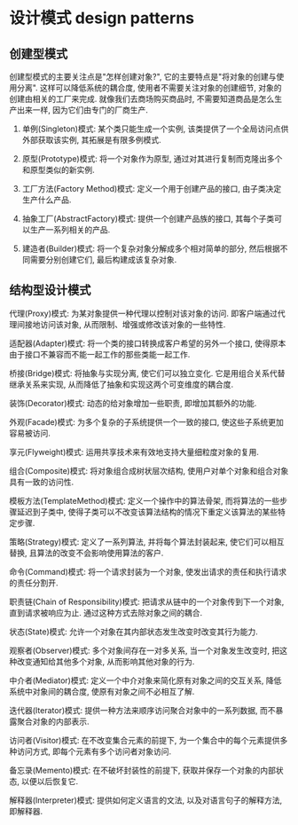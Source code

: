 <!--
Created: Tue Apr 07 2020 10:14:32 GMT+0800 (China Standard Time)
Modified: Wed Apr 22 2020 16:56:47 GMT+0800 (China Standard Time)
-->

# 设计模式 design patterns

## 创建型模式

创建型模式的主要关注点是"怎样创建对象?", 它的主要特点是"将对象的创建与使用分离". 这样可以降低系统的耦合度, 使用者不需要关注对象的创建细节, 对象的创建由相关的工厂来完成. 就像我们去商场购买商品时, 不需要知道商品是怎么生产出来一样, 因为它们由专门的厂商生产. 

1. 单例(Singleton)模式: 某个类只能生成一个实例, 该类提供了一个全局访问点供外部获取该实例, 其拓展是有限多例模式.

2. 原型(Prototype)模式: 将一个对象作为原型, 通过对其进行复制而克隆出多个和原型类似的新实例.

3. 工厂方法(Factory Method)模式: 定义一个用于创建产品的接口, 由子类决定生产什么产品.

4. 抽象工厂(AbstractFactory)模式: 提供一个创建产品族的接口, 其每个子类可以生产一系列相关的产品.

5. 建造者(Builder)模式: 将一个复杂对象分解成多个相对简单的部分, 然后根据不同需要分别创建它们, 最后构建成该复杂对象.

## 结构型设计模式

代理(Proxy)模式: 为某对象提供一种代理以控制对该对象的访问. 即客户端通过代理间接地访问该对象, 从而限制、增强或修改该对象的一些特性. 

适配器(Adapter)模式: 将一个类的接口转换成客户希望的另外一个接口, 使得原本由于接口不兼容而不能一起工作的那些类能一起工作. 

桥接(Bridge)模式: 将抽象与实现分离, 使它们可以独立变化. 它是用组合关系代替继承关系来实现, 从而降低了抽象和实现这两个可变维度的耦合度. 

装饰(Decorator)模式: 动态的给对象增加一些职责, 即增加其额外的功能. 

外观(Facade)模式: 为多个复杂的子系统提供一个一致的接口, 使这些子系统更加容易被访问. 

享元(Flyweight)模式: 运用共享技术来有效地支持大量细粒度对象的复用. 

组合(Composite)模式: 将对象组合成树状层次结构, 使用户对单个对象和组合对象具有一致的访问性. 

模板方法(TemplateMethod)模式: 定义一个操作中的算法骨架, 而将算法的一些步骤延迟到子类中, 使得子类可以不改变该算法结构的情况下重定义该算法的某些特定步骤. 

策略(Strategy)模式: 定义了一系列算法, 并将每个算法封装起来, 使它们可以相互替换, 且算法的改变不会影响使用算法的客户. 

命令(Command)模式: 将一个请求封装为一个对象, 使发出请求的责任和执行请求的责任分割开. 

职责链(Chain of Responsibility)模式: 把请求从链中的一个对象传到下一个对象, 直到请求被响应为止. 通过这种方式去除对象之间的耦合. 

状态(State)模式: 允许一个对象在其内部状态发生改变时改变其行为能力. 

观察者(Observer)模式: 多个对象间存在一对多关系, 当一个对象发生改变时, 把这种改变通知给其他多个对象, 从而影响其他对象的行为. 

中介者(Mediator)模式: 定义一个中介对象来简化原有对象之间的交互关系, 降低系统中对象间的耦合度, 使原有对象之间不必相互了解. 

迭代器(Iterator)模式: 提供一种方法来顺序访问聚合对象中的一系列数据, 而不暴露聚合对象的内部表示. 

访问者(Visitor)模式: 在不改变集合元素的前提下, 为一个集合中的每个元素提供多种访问方式, 即每个元素有多个访问者对象访问. 

备忘录(Memento)模式: 在不破坏封装性的前提下, 获取并保存一个对象的内部状态, 以便以后恢复它. 

解释器(Interpreter)模式: 提供如何定义语言的文法, 以及对语言句子的解释方法, 即解释器. 
